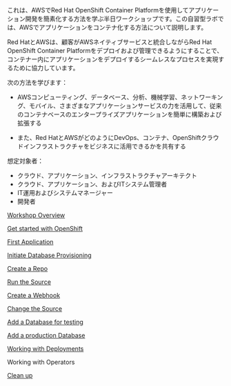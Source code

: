 これは、AWSでRed Hat OpenShift Container Platformを使用してアプリケーション開発を簡素化する方法を学ぶ半日ワークショップです。この自習型ラボでは、AWSでアプリケーションをコンテナ化する方法について説明します。

Red HatとAWSは、顧客がAWSネイティブサービスと統合しながらRed Hat OpenShift Container Platformをデプロイおよび管理できるようにすることで、コンテナー内にアプリケーションをデプロイするシームレスなプロセスを実現するために協力しています。

次の方法を学びます：

- AWSコンピューティング、データベース、分析、機械学習、ネットワーキング、モバイル、さまざまなアプリケーションサービスの力を活用して、従来のコンテナベースのエンタープライズアプリケーションを簡単に構築および拡張する

- また、Red HatとAWSがどのようにDevOps、コンテナ、OpenShiftクラウドインフラストラクチャをビジネスに活用できるかを共有する

想定対象者：

- クラウド、アプリケーション、インフラストラクチャアーキテクト
- クラウド、アプリケーション、およびITシステム管理者
- IT運用およびシステムマネージャー
- 開発者



[Workshop Overview](index-aws.ja.md)

[Get started with OpenShift](exercises/10-openshift-intro.ja.md)

[First Application](exercises/20-create-an-app.ja.md)

[Initiate Database Provisioning](exercises/55-initiate-database-prov.ja.md)

[Create a Repo](exercises/30-fork-the-repo.ja.md)

[Run the Source](exercises/40-source-to-image.ja.md)

[Create a Webhook](exercises/45-create-a-webhook.ja.md
)

[Change the Source](exercises/50-change-the-source.ja.md)

[Add a Database for testing](exercises/60-add-test-database.ja.md)

[Add a production Database](exercises/70-add-cloud-database.ja.md)

[Working with Deployments](exercises/80-day-two-ops.ja.md)

Working with Operators

[Clean up](exercises/90-clean-up-aws.ja.md)

